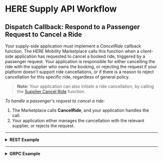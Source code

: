 # HERE Supply API Workflow #

## Dispatch Callback: Respond to a Passenger Request to Cancel a Ride ##

Your supply-side application must implement a *CancelRide* callback function. The HERE Mobility Marketplace calls this function when a client-side application has requested to cancel a booked ride, triggered by a passenger request. Your application is responsible for either cancelling the ride with the supplier who owns the booking, or rejecting the request if your platform doesn't support ride cancellations, or if there is a reason to reject cancellation for this specific ride, regardless of general policy.

>**Note:** Your application can also initiate a ride cancellation, by calling the [Supplier Cancel Ride](SupplyDevGuide_SupplierCancelRide.md) function.

*To handle a passenger's request to cancel a ride:*

1. The Marketplace calls **CancelRide**, and your application handles the call. 
1. Your application either manages the cancellation with the relevant supplier, or rejects the request.

----

<details>
<summary><b>REST Example</b></summary>

**Request:**

    COMING SOON

**Response:**

    COMING SOON

</details>

----

<details>
<summary><b>GRPC Example</b></summary>

**Request:**

    COMING SOON

**Response:**

    COMING SOON

</details>


